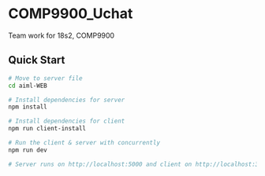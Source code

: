 # COMP9900_Uchat
Team work for 18s2, COMP9900

## Quick Start
``` bash
# Move to server file
cd aiml-WEB

# Install dependencies for server
npm install

# Install dependencies for client
npm run client-install

# Run the client & server with concurrently
npm run dev

# Server runs on http://localhost:5000 and client on http://localhost:3000
```
